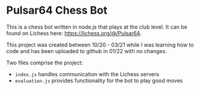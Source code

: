 # Pulsar64 Chess Bot

This is a chess bot written in node.js that plays at the club level. It can be found on Lichess here: https://lichess.org/@/Pulsar64.

This project was created between 10/20 - 03/21 while I was learning how to code and has been uploaded to github in 01/22 with no changes. 

Two files comprise the project:
* ``index.js`` handles communication with the Lichess servers
* ``evaluation.js`` provides functionality for the bot to play good moves
